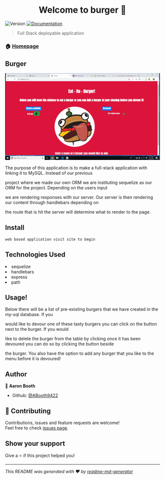 <h1 align="center">Welcome to burger 👋</h1>
<p>
  <img alt="Version" src="https://img.shields.io/npm/v/burger.svg">
  <a href="https://github.com/ABooth9422/burger/readme.md">
    <img alt="Documentation" src="https://img.shields.io/badge/documentation-yes-brightgreen.svg" target="_blank" />
  </a>
</p>

> Full Stack deployable application

### 🏠 [Homepage](https://github.com/ABooth9422/burger)

## Burger
![](public/assets/img/burgermain.png)

The purpose of this application is to make a full-stack application with linking it to MySQL. Instead of our previous

project where we made our own ORM we are instituting sequelize as our ORM for the project. Depending on the users input

we are rendering responses with our server. Our server is then rendering our content through handlebars depending on

the route that is hit the server will determine what to render to the page.

## Install

```sh
web based application visit site to begin
```
## Technologies Used
<li>sequelize</li>
<li>handlebars</li>
<li>express</li>
<li>path</li>

## Usage!

Below there will be a list of pre-existing burgers that we have created in the my-sql database. If you

would like to devour one of these tasty burgers you can click on the button next to the burger. If you would

like to delete the burger from the table by clicking once it has been devoured you can do so by clicking the button beside 

the burger. You also have the option to add any burger that you like to the menu before it is devoured!

## Author

👤 **Aaron Booth**

* Github: [@ABooth9422](https://github.com/ABooth9422)

## 🤝 Contributing

Contributions, issues and feature requests are welcome!<br />Feel free to check [issues page](https://github.com/ABooth9422/burger/issues).

## Show your support

Give a ⭐️ if this project helped you!

***
_This README was generated with ❤️ by [readme-md-generator](https://github.com/kefranabg/readme-md-generator)_